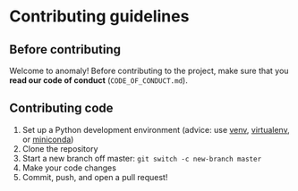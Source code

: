 # Contributing guidelines

## Before contributing

Welcome to anomaly! Before contributing to the project,
make sure that you **read our code of conduct** (`CODE_OF_CONDUCT.md`).

## Contributing code

1. Set up a Python development environment
   (advice: use [venv](https://docs.python.org/3/library/venv.html),
   [virtualenv](https://virtualenv.pypa.io/), or [miniconda](https://docs.conda.io/en/latest/miniconda.html))
2. Clone the repository
3. Start a new branch off master: `git switch -c new-branch master`
4. Make your code changes
5. Commit, push, and open a pull request!

